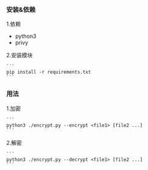 ### 安装&依赖 ###
1.依赖

* python3
* privy

2.安装模块

    ```
    pip install -r requirements.txt
    ```

### 用法 ###

1.加密

    ```
    python3 ./encrypt.py --encrypt <file1> [file2 ...]
    ```

2.解密

    ```
    python3 ./encrypt.py --decrypt <file1> [file2 ...]
    ```
